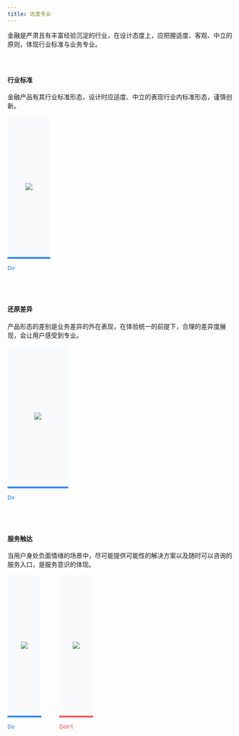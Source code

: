 ```yaml
---
title: 态度专业
---
```


<style>
h4 { margin-top: 60px !important; }
.doc-cutline-wrapper{display:-webkit-box;display:-ms-flexbox;display:flex;}
.doc-cutline-wrapper:last-child { margin-bottom: 60px; }
.doc-cutline{position:relative;display:-webkit-inline-box;display:-ms-inline-flexbox;display:inline-flex;margin-bottom:42px;padding:40px 30px;background:#F9FAFB;-webkit-box-sizing:border-box;box-sizing:border-box;-webkit-box-align:center;-ms-flex-align:center;align-items:center;-webkit-box-pack:center;-ms-flex-pack:center;justify-content:center;min-height:320px;max-width:45%}
.doc-cutline:after{position:absolute;bottom:-32px;left:0;font-size:12px;font-weight:500}
.doc-cutline.do{margin-right:40px;border-bottom:solid 4px #2F86F6}
.doc-cutline.do:after{content:"Do";color:#2F86F6}
.doc-cutline.donot{border-bottom:solid 4px #FF5257}
.doc-cutline.donot:after{content:"Don't";color:#FF5257}
.doc-cutline-item{display:-webkit-box;display:-ms-flexbox;display:flex;-webkit-box-align:center;-ms-flex-align:center;align-items:center;-webkit-box-pack:center;-ms-flex-pack:center;justify-content:center}
.doc-cutline-item.horizon img{width:100%}
.doc-cutline-item.vertical img{width:auto;height:100%}
@media (max-width:750px){.doc-cutline-wrapper{-webkit-box-orient:vertical;-webkit-box-direction:normal;-ms-flex-direction:column;flex-direction:column}
.doc-cutline{max-width:100%}
.doc-cutline.do{margin-right:0}
}
.doc-content-paragraph h4{margin-top:40px}
.attitude-last {margin-bottom: 14px;}
</style>

金融是严肃且有丰富经验沉淀的行业，在设计态度上，应把握适度、客观、中立的原则，体现行业标准与业务专业。

#### 行业标准

金融产品有其行业标准形态，设计时应适度、中立的表现行业内标准形态，谨慎创新。


<div class="doc-cutline-wrapper">
  <div class="doc-cutline do" style="padding: 36px 40px; max-width: 734px">
    <div class="doc-cutline-item">
      <img src="https://pt-starimg.didistatic.com/static/starimg/img/bYrxMv1dLo1643256889799.png" style="max-width: 660px;">
    </div>
  </div>
</div>

#### 还原差异

产品形态的差别是业务差异的外在表现，在体验统一的前提下，合理的差异度展现，会让用户感受到专业。

<div class="doc-cutline-wrapper">
  <div class="doc-cutline do" style="padding: 50px 60px; max-width: 560px">
    <div class="doc-cutline-item">
      <img src="https://pt-starimg.didistatic.com/static/starimg/img/JEnklVFvI81643257076799.png" style="max-width: 442px;">
    </div>
  </div>
</div>

#### 服务触达

当用户身处负面情绪的场景中，尽可能提供可能性的解决方案以及随时可以咨询的服务入口，是服务意识的体现。

<div class="doc-cutline-wrapper attitude-last">
  <div class="doc-cutline do">
    <div class="doc-cutline-item">
      <img src="https://pt-starimg.didistatic.com/static/starimg/img/8nemUxUtoY1643257119700.png" style="max-width: 200px;">
    </div>
  </div>
  <div class="doc-cutline donot">
    <div class="doc-cutline-item">
      <img src="https://pt-starimg.didistatic.com/static/starimg/img/w7VbD0uhwN1643263939043.png" style="max-width: 200px;">
    </div>
  </div>
</div>
